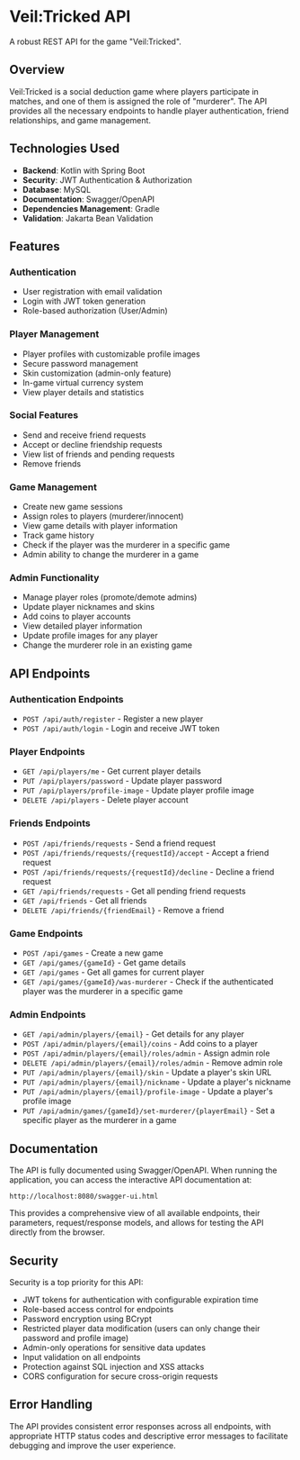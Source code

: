 # Veil:Tricked API

A robust REST API for the game "Veil:Tricked".

## Overview

Veil:Tricked is a social deduction game where players participate in matches, and one of them is assigned the role of "murderer". The API provides all the necessary endpoints to handle player authentication, friend relationships, and game management.

## Technologies Used

- **Backend**: Kotlin with Spring Boot
- **Security**: JWT Authentication & Authorization
- **Database**: MySQL
- **Documentation**: Swagger/OpenAPI
- **Dependencies Management**: Gradle
- **Validation**: Jakarta Bean Validation

## Features

### Authentication
- User registration with email validation
- Login with JWT token generation
- Role-based authorization (User/Admin)

### Player Management
- Player profiles with customizable profile images
- Secure password management
- Skin customization (admin-only feature)
- In-game virtual currency system
- View player details and statistics

### Social Features
- Send and receive friend requests
- Accept or decline friendship requests
- View list of friends and pending requests
- Remove friends

### Game Management
- Create new game sessions
- Assign roles to players (murderer/innocent)
- View game details with player information
- Track game history
- Check if the player was the murderer in a specific game
- Admin ability to change the murderer in a game

### Admin Functionality
- Manage player roles (promote/demote admins)
- Update player nicknames and skins
- Add coins to player accounts
- View detailed player information
- Update profile images for any player
- Change the murderer role in an existing game

## API Endpoints

### Authentication Endpoints
- `POST /api/auth/register` - Register a new player
- `POST /api/auth/login` - Login and receive JWT token

### Player Endpoints
- `GET /api/players/me` - Get current player details
- `PUT /api/players/password` - Update player password
- `PUT /api/players/profile-image` - Update player profile image
- `DELETE /api/players` - Delete player account

### Friends Endpoints
- `POST /api/friends/requests` - Send a friend request
- `POST /api/friends/requests/{requestId}/accept` - Accept a friend request
- `POST /api/friends/requests/{requestId}/decline` - Decline a friend request
- `GET /api/friends/requests` - Get all pending friend requests
- `GET /api/friends` - Get all friends
- `DELETE /api/friends/{friendEmail}` - Remove a friend

### Game Endpoints
- `POST /api/games` - Create a new game
- `GET /api/games/{gameId}` - Get game details
- `GET /api/games` - Get all games for current player
- `GET /api/games/{gameId}/was-murderer` - Check if the authenticated player was the murderer in a specific game

### Admin Endpoints
- `GET /api/admin/players/{email}` - Get details for any player
- `POST /api/admin/players/{email}/coins` - Add coins to a player
- `POST /api/admin/players/{email}/roles/admin` - Assign admin role
- `DELETE /api/admin/players/{email}/roles/admin` - Remove admin role
- `PUT /api/admin/players/{email}/skin` - Update a player's skin URL
- `PUT /api/admin/players/{email}/nickname` - Update a player's nickname
- `PUT /api/admin/players/{email}/profile-image` - Update a player's profile image
- `PUT /api/admin/games/{gameId}/set-murderer/{playerEmail}` - Set a specific player as the murderer in a game

## Documentation

The API is fully documented using Swagger/OpenAPI. When running the application, you can access the interactive API documentation at:
```
http://localhost:8080/swagger-ui.html
```

This provides a comprehensive view of all available endpoints, their parameters, request/response models, and allows for testing the API directly from the browser.

## Security

Security is a top priority for this API:

- JWT tokens for authentication with configurable expiration time
- Role-based access control for endpoints
- Password encryption using BCrypt
- Restricted player data modification (users can only change their password and profile image)
- Admin-only operations for sensitive data updates
- Input validation on all endpoints
- Protection against SQL injection and XSS attacks
- CORS configuration for secure cross-origin requests

## Error Handling

The API provides consistent error responses across all endpoints, with appropriate HTTP status codes and descriptive error messages to facilitate debugging and improve the user experience.